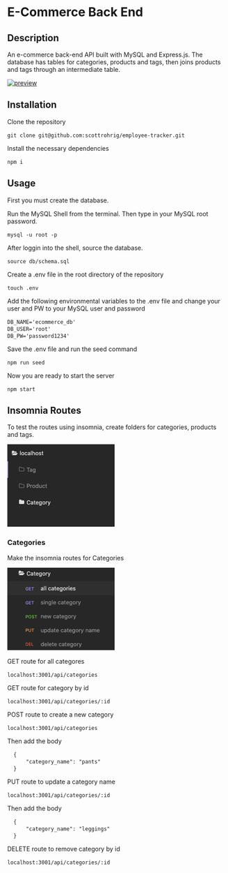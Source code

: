 # E-Commerce Back End

## Description
An e-commerce back-end API built with MySQL and Express.js. The database has tables for categories, products and tags, then joins products and tags through an intermediate table.

[![preview](./assets/demo.gif)]()



## Installation

Clone the repository

    git clone git@github.com:scottrohrig/employee-tracker.git

Install the necessary dependencies

    npm i

## Usage

First you must create the database.

Run the MySQL Shell from the terminal. Then type in your MySQL root password.

    mysql -u root -p

After loggin into the shell, source the database.

    source db/schema.sql

Create a .env file in the root directory of the repository

    touch .env

Add the following environmental variables to the .env file and change your user and PW to your MySQL user and password

    DB_NAME='ecommerce_db'
    DB_USER='root'
    DB_PW='password1234'

Save the .env file and run the seed command

    npm run seed

Now you are ready to start the server

    npm start

## Insomnia Routes

To test the routes using insomnia, create folders for categories, products and tags.

![route-folders](./assets/route-folders.png)

### Categories

Make the insomnia routes for Categories

![categories](./assets/category-routes.png)

GET route for all categores

    localhost:3001/api/categories

GET route for category by id

    localhost:3001/api/categories/:id

POST route to create a new category

    localhost:3001/api/categories

Then add the body

      {
          "category_name": "pants"
      }

PUT route to update a category name

    localhost:3001/api/categories/:id
    
Then add the body
          
      {
          "category_name": "leggings"
      }

DELETE route to remove category by id

    localhost:3001/api/categories/:id


